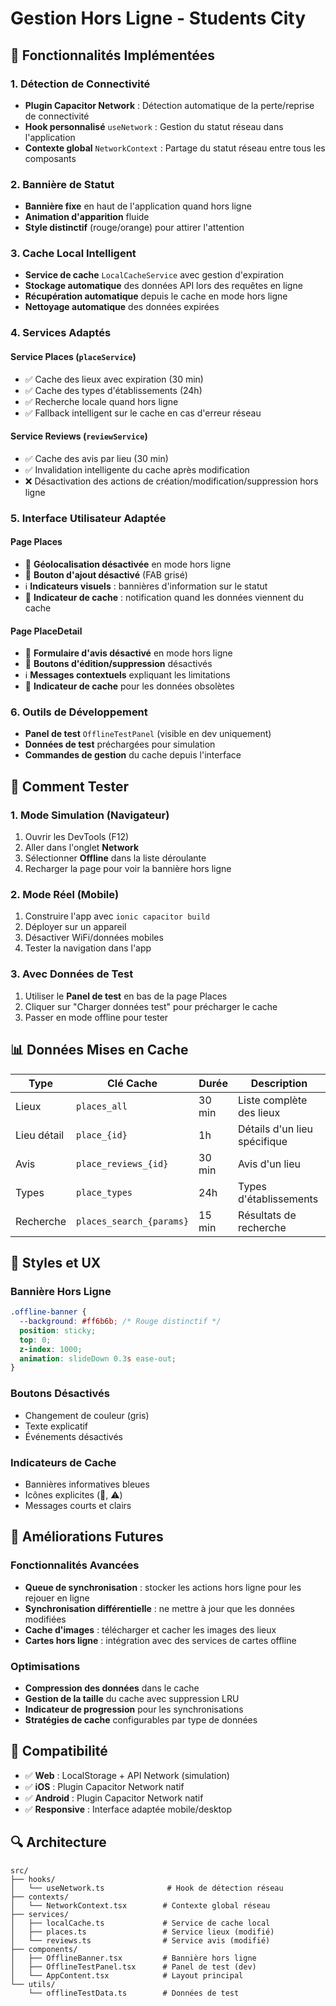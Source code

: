 # Gestion Hors Ligne - Students City

## 🎯 Fonctionnalités Implémentées

### 1. Détection de Connectivité
- **Plugin Capacitor Network** : Détection automatique de la perte/reprise de connectivité
- **Hook personnalisé** `useNetwork` : Gestion du statut réseau dans l'application
- **Contexte global** `NetworkContext` : Partage du statut réseau entre tous les composants

### 2. Bannière de Statut
- **Bannière fixe** en haut de l'application quand hors ligne
- **Animation d'apparition** fluide
- **Style distinctif** (rouge/orange) pour attirer l'attention

### 3. Cache Local Intelligent
- **Service de cache** `LocalCacheService` avec gestion d'expiration
- **Stockage automatique** des données API lors des requêtes en ligne
- **Récupération automatique** depuis le cache en mode hors ligne
- **Nettoyage automatique** des données expirées

### 4. Services Adaptés
#### Service Places (`placeService`)
- ✅ Cache des lieux avec expiration (30 min)
- ✅ Cache des types d'établissements (24h)
- ✅ Recherche locale quand hors ligne
- ✅ Fallback intelligent sur le cache en cas d'erreur réseau

#### Service Reviews (`reviewService`)
- ✅ Cache des avis par lieu (30 min)
- ✅ Invalidation intelligente du cache après modification
- ❌ Désactivation des actions de création/modification/suppression hors ligne

### 5. Interface Utilisateur Adaptée

#### Page Places
- 🚫 **Géolocalisation désactivée** en mode hors ligne
- 🚫 **Bouton d'ajout désactivé** (FAB grisé)
- ℹ️ **Indicateurs visuels** : bannières d'information sur le statut
- 📱 **Indicateur de cache** : notification quand les données viennent du cache

#### Page PlaceDetail
- 🚫 **Formulaire d'avis désactivé** en mode hors ligne
- 🚫 **Boutons d'édition/suppression** désactivés
- ℹ️ **Messages contextuels** expliquant les limitations
- 📱 **Indicateur de cache** pour les données obsolètes

### 6. Outils de Développement
- **Panel de test** `OfflineTestPanel` (visible en dev uniquement)
- **Données de test** préchargées pour simulation
- **Commandes de gestion** du cache depuis l'interface

## 🔧 Comment Tester

### 1. Mode Simulation (Navigateur)
1. Ouvrir les DevTools (F12)
2. Aller dans l'onglet **Network**
3. Sélectionner **Offline** dans la liste déroulante
4. Recharger la page pour voir la bannière hors ligne

### 2. Mode Réel (Mobile)
1. Construire l'app avec `ionic capacitor build`
2. Déployer sur un appareil
3. Désactiver WiFi/données mobiles
4. Tester la navigation dans l'app

### 3. Avec Données de Test
1. Utiliser le **Panel de test** en bas de la page Places
2. Cliquer sur "Charger données test" pour précharger le cache
3. Passer en mode offline pour tester

## 📊 Données Mises en Cache

| Type | Clé Cache | Durée | Description |
|------|-----------|-------|-------------|
| Lieux | `places_all` | 30 min | Liste complète des lieux |
| Lieu détail | `place_{id}` | 1h | Détails d'un lieu spécifique |
| Avis | `place_reviews_{id}` | 30 min | Avis d'un lieu |
| Types | `place_types` | 24h | Types d'établissements |
| Recherche | `places_search_{params}` | 15 min | Résultats de recherche |

## 🎨 Styles et UX

### Bannière Hors Ligne
```css
.offline-banner {
  --background: #ff6b6b; /* Rouge distinctif */
  position: sticky;
  top: 0;
  z-index: 1000;
  animation: slideDown 0.3s ease-out;
}
```

### Boutons Désactivés
- Changement de couleur (gris)
- Texte explicatif
- Événements désactivés

### Indicateurs de Cache
- Bannières informatives bleues
- Icônes explicites (📱, ⚠️)
- Messages courts et clairs

## 🚀 Améliorations Futures

### Fonctionnalités Avancées
- **Queue de synchronisation** : stocker les actions hors ligne pour les rejouer en ligne
- **Synchronisation différentielle** : ne mettre à jour que les données modifiées
- **Cache d'images** : télécharger et cacher les images des lieux
- **Cartes hors ligne** : intégration avec des services de cartes offline

### Optimisations
- **Compression des données** dans le cache
- **Gestion de la taille** du cache avec suppression LRU
- **Indicateur de progression** pour les synchronisations
- **Stratégies de cache** configurables par type de données

## 📱 Compatibilité

- ✅ **Web** : LocalStorage + API Network (simulation)
- ✅ **iOS** : Plugin Capacitor Network natif
- ✅ **Android** : Plugin Capacitor Network natif
- ✅ **Responsive** : Interface adaptée mobile/desktop

## 🔍 Architecture

```
src/
├── hooks/
│   └── useNetwork.ts              # Hook de détection réseau
├── contexts/
│   └── NetworkContext.tsx        # Contexte global réseau
├── services/
│   ├── localCache.ts             # Service de cache local
│   ├── places.ts                 # Service lieux (modifié)
│   └── reviews.ts                # Service avis (modifié)
├── components/
│   ├── OfflineBanner.tsx         # Bannière hors ligne
│   ├── OfflineTestPanel.tsx      # Panel de test (dev)
│   └── AppContent.tsx            # Layout principal
└── utils/
    └── offlineTestData.ts        # Données de test
```
